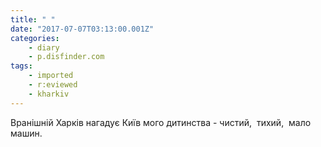 ```yaml
---
title: " "
date: "2017-07-07T03:13:00.001Z"
categories:
    - diary
    - p.disfinder.com
tags:
    - imported
    - r:eviewed
    - kharkiv
---
```


Вранішній Харків нагадує Київ мого дитинства - чистий,  тихий,  мало машин.
